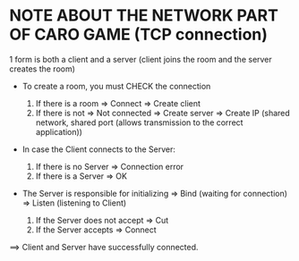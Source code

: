 # NOTE ABOUT THE NETWORK PART OF CARO GAME (TCP connection)

1 form is both a client and a server (client joins the room and the server creates the room)

+ To create a room, you must CHECK the connection
  1. If there is a room => Connect => Create client
  2. If there is not => Not connected => Create server => Create IP (shared network, shared port (allows transmission to the correct application))

+ In case the Client connects to the Server:
  1. If there is no Server => Connection error
  2. If there is a Server => OK

+ The Server is responsible for initializing => Bind (waiting for connection) => Listen (listening to Client)
  1. If the Server does not accept => Cut
  2. If the Server accepts => Connect

==> Client and Server have successfully connected.
